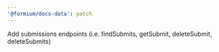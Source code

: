```yaml
---
'@formium/docs-data': patch
---
```


Add submissions endpoints (i.e. findSubmits, getSubmit, deleteSubmit, deleteSubmits)
